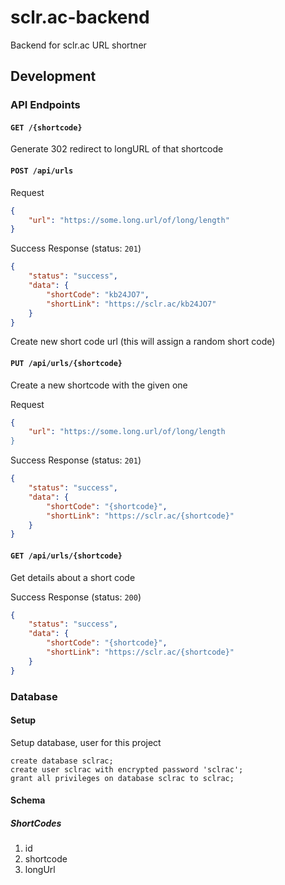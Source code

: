 # sclr.ac-backend
Backend for sclr.ac URL shortner 


## Development 

### API Endpoints 

#### `GET /{shortcode}`
Generate 302 redirect to longURL of that shortcode  

#### `POST /api/urls` 
Request 
```json
{
    "url": "https://some.long.url/of/long/length"
}
```

Success Response (status: `201`)
```json 
{
    "status": "success", 
    "data": {
        "shortCode": "kb24JO7",
        "shortLink": "https://sclr.ac/kb24JO7"
    }
}
```

Create new short code url (this will assign a random short code)

#### `PUT /api/urls/{shortcode}`
Create a new shortcode with the given one 

Request 
```json
{
    "url": "https://some.long.url/of/long/length
}
```

Success Response (status: `201`)
```json 
{
    "status": "success", 
    "data": {
        "shortCode": "{shortcode}",
        "shortLink": "https://sclr.ac/{shortcode}"
    }
}
```

#### `GET /api/urls/{shortcode}`
Get details about a short code 

Success Response (status: `200`)
```json 
{
    "status": "success", 
    "data": {
        "shortCode": "{shortcode}",
        "shortLink": "https://sclr.ac/{shortcode}"
    }
}
```

### Database 

#### Setup 

Setup database, user for this project

```postgres
create database sclrac; 
create user sclrac with encrypted password 'sclrac';
grant all privileges on database sclrac to sclrac;
```

#### Schema 

##### ShortCodes 

1. id 
2. shortcode
3. longUrl 
